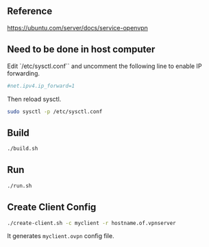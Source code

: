 ## Reference

https://ubuntu.com/server/docs/service-openvpn

## Need to be done in host computer

Edit `/etc/sysctl.conf`` and uncomment the following line to enable IP forwarding.

```conf
#net.ipv4.ip_forward=1
```

Then reload sysctl.

```sh
sudo sysctl -p /etc/sysctl.conf
```

## Build

```sh
./build.sh
```

## Run

```sh
./run.sh
```

## Create Client Config

```sh
./create-client.sh -c myclient -r hostname.of.vpnserver
```

It generates `myclient.ovpn` config file.